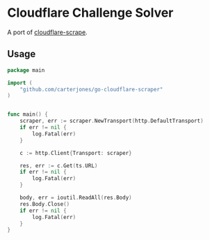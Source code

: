 Cloudflare Challenge Solver
===========================

A port of [cloudflare-scrape](https://github.com/Anorov/cloudflare-scrape).

Usage
-----

```go
package main

import (
    "github.com/carterjones/go-cloudflare-scraper"
)


func main() {
	scraper, err := scraper.NewTransport(http.DefaultTransport)
	if err != nil {
		log.Fatal(err)
	}

	c := http.Client{Transport: scraper}

	res, err := c.Get(ts.URL)
	if err != nil {
		log.Fatal(err)
	}

	body, err = ioutil.ReadAll(res.Body)
	res.Body.Close()
	if err != nil {
		log.Fatal(err)
	}
}

